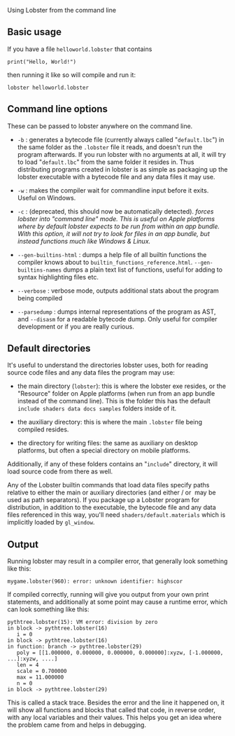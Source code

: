 Using Lobster from the command line

Basic usage
-----------

If you have a file `helloworld.lobster` that contains

~~~~~~~~~~~~~~~~~~~~~~~~~~~~~~~~~~~~~~~~~~~~~~~~~~~~~~~~~~~~~~~~~~~~~~~~~~~~~~~~
print("Hello, World!")
~~~~~~~~~~~~~~~~~~~~~~~~~~~~~~~~~~~~~~~~~~~~~~~~~~~~~~~~~~~~~~~~~~~~~~~~~~~~~~~~

then running it like so will compile and run it:

~~~~~~~~~~~~~~~~~~~~~~~~~~~~~~~~~~~~~~~~~~~~~~~~~~~~~~~~~~~~~~~~~~~~~~~~~~~~~~~~
lobster helloworld.lobster
~~~~~~~~~~~~~~~~~~~~~~~~~~~~~~~~~~~~~~~~~~~~~~~~~~~~~~~~~~~~~~~~~~~~~~~~~~~~~~~~

Command line options
--------------------

These can be passed to lobster anywhere on the command line.

-   `-b` : generates a bytecode file (currently always called "`default.lbc`")
    in the same folder as the `.lobster` file it reads, and doesn't run the
    program afterwards. If you run lobster with no arguments at all, it will try
    to load "`default.lbc`" from the same folder it resides in. Thus
    distributing programs created in lobster is as simple as packaging up the
    lobster executable with a bytecode file and any data files it may use.

-   `-w` : makes the compiler wait for commandline input before it exits. Useful
    on Windows.

-   `-c` : (deprecated, this should now be automatically detected). *forces
    lobster into "command line" mode. This is useful on Apple platforms where by
    default lobster expects to be run from within an app bundle. With this
    option, it will not try to look for files in an app bundle, but instead
    functions much like Windows & Linux.*

-   `--gen-builtins-html` : dumps a help file of all builtin functions the
    compiler knows about to `builtin_functions_reference.html`.
    `--gen-builtins-names` dumps a plain text list of functions, useful for
    adding to syntax highlighting files etc.

-   `--verbose` : verbose mode, outputs additional stats about the program being
    compiled

-   `--parsedump` : dumps internal representations of the program as AST, and
    `--disasm` for a readable bytecode dump. Only useful for compiler
    development or if you are really curious.

Default directories
-------------------

It's useful to understand the directories lobster uses, both for reading source
code files and any data files the program may use:

-   the main directory (`lobster`): this is where the lobster exe resides, or
    the "Resource" folder on Apple platforms (when run from an app bundle
    instead of the command line). This is the folder this has the default
    `include shaders data docs samples` folders inside of it.

-   the auxiliary directory: this is where the main `.lobster` file being
    compiled resides.

-   the directory for writing files: the same as auxiliary on desktop platforms,
    but often a special directory on mobile platforms.

Additionally, if any of these folders contains an "`include`" directory, it will
load source code from there as well.

Any of the Lobster builtin commands that load data files specify paths relative
to either the main or auxiliary directories (and either / or  may be used as
path separators). If you package up a Lobster program for distribution, in
addition to the executable, the bytecode file and any data files referenced in
this way, you'll need `shaders/default.materials` which is implicitly loaded by
`gl_window`.

Output
------

Running lobster may result in a compiler error, that generally look something
like this:

~~~~~~~~~~~~~~~~~~~~~~~~~~~~~~~~~~~~~~~~~~~~~~~~~~~~~~~~~~~~~~~~~~~~~~~~~~~~~~~~
mygame.lobster(960): error: unknown identifier: highscor
~~~~~~~~~~~~~~~~~~~~~~~~~~~~~~~~~~~~~~~~~~~~~~~~~~~~~~~~~~~~~~~~~~~~~~~~~~~~~~~~

If compiled correctly, running will give you output from your own print
statements, and additionally at some point may cause a runtime error, which can
look something like this:

~~~~~~~~~~~~~~~~~~~~~~~~~~~~~~~~~~~~~~~~~~~~~~~~~~~~~~~~~~~~~~~~~~~~~~~~~~~~~~~~
pythtree.lobster(15): VM error: division by zero
in block -> pythtree.lobster(16)
   i = 0
in block -> pythtree.lobster(16)
in function: branch -> pythtree.lobster(29)
   poly = [[1.000000, 0.000000, 0.000000, 0.000000]:xyzw, [-1.000000, ...]:xyzw, ....]
   len = 4
   scale = 0.700000
   max = 11.000000
   n = 0
in block -> pythtree.lobster(29)
~~~~~~~~~~~~~~~~~~~~~~~~~~~~~~~~~~~~~~~~~~~~~~~~~~~~~~~~~~~~~~~~~~~~~~~~~~~~~~~~

This is called a stack trace. Besides the error and the line it happened on, it
will show all functions and blocks that called that code, in reverse order, with
any local variables and their values. This helps you get an idea where the
problem came from and helps in debugging.
